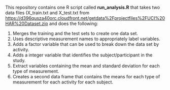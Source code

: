 This repository contains one R script called **run_analysis.R** that takes two data files (X_train.txt and X_test.txt from https://d396qusza40orc.cloudfront.net/getdata%2Fprojectfiles%2FUCI%20HAR%20Dataset.zip and does the following:  
  
1. Merges the training and the test sets to create one data set.
2. Uses descriptive measurement names to appropriately label variables.
3. Adds a factor variable that can be used to break down the data set by activity.
4. Adds a integer variable that identifies the subject/participant in the study.
5. Extract variables containing  the mean and standard deviation for each type of measurement.
6. Creates a second data frame that contains the means for each type of measurement for each activity for each subject.